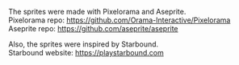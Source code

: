 The sprites were made with Pixelorama and Aseprite.  
Pixelorama repo: https://github.com/Orama-Interactive/Pixelorama  
Aseprite repo: https://github.com/aseprite/aseprite

Also, the sprites were inspired by Starbound.  
Starbound website: https://playstarbound.com  
